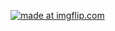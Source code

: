 <a href="https://imgflip.com/gif/36008d5"><img src="https://i.imgflip.com/36008d5.gif" title="made at imgflip.com"/></a>
